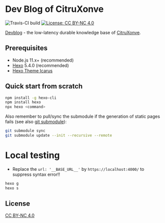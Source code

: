 # Dev Blog of CitruXonve

![Travis-CI build](https://travis-ci.com/CitruXonve/devblog.svg?branch=master)
[![License: CC BY-NC 4.0](https://img.shields.io/badge/License-CC%20BY--NC%204.0-lightgrey.svg)](https://creativecommons.org/licenses/by-nc/4.0/)

[Devblog](https://devblog.citruxonve.net/) - the low-latency durable knowledge base of [CitruXonve](https://github.com/CitruXonve).

## Prerequisites

- Node.js 11.x+ (recommended)
- [Hexo](https://hexo.io) 5.4.0 (recommended)
- [Hexo Theme Icarus](https://github.com/ppoffice/hexo-theme-icarus/)

## Quick start from scratch

```bash
npm install -g hexo-cli
npm install hexo
npx hexo <command>
```

Also remember to pull/sync the submodule if the generation of static pages fails (see also [git submodule](https://devblog.citruxonve.net/posts/a54d5a40/)):

```bash
git submodule sync
git submodule update --init --recursive --remote
```

# Local testing

* Replace the `url: '__BASE_URL__'` by `https://localhost:4000/` to suppress syntax error!!

```bash
hexo g
hexo s
```

## License
[CC BY-NC 4.0](https://creativecommons.org/licenses/by-nc/4.0/)
